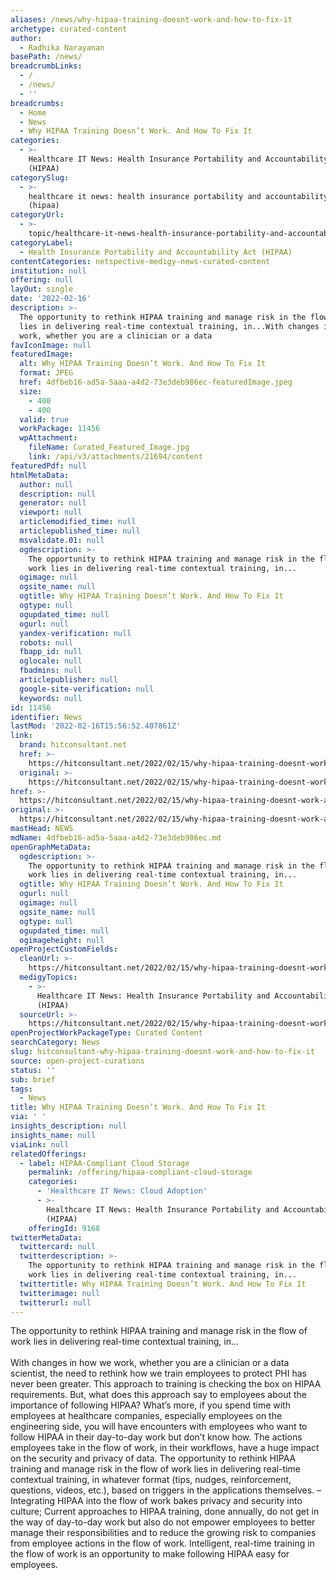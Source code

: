 ```yaml
---
aliases: /news/why-hipaa-training-doesnt-work-and-how-to-fix-it
archetype: curated-content
author:
  - Radhika Narayanan
basePath: /news/
breadcrumbLinks:
  - /
  - /news/
  - ''
breadcrumbs:
  - Home
  - News
  - Why HIPAA Training Doesn’t Work. And How To Fix It
categories:
  - >-
    Healthcare IT News: Health Insurance Portability and Accountability Act
    (HIPAA)
categorySlug:
  - >-
    healthcare it news: health insurance portability and accountability act
    (hipaa)
categoryUrl:
  - >-
    topic/healthcare-it-news-health-insurance-portability-and-accountability-act-hipaa
categoryLabel:
  - Health Insurance Portability and Accountability Act (HIPAA)
contentCategories: netspective-medigy-news-curated-content
institution: null
offering: null
layOut: single
date: '2022-02-16'
description: >-
  The opportunity to rethink HIPAA training and manage risk in the flow of work
  lies in delivering real-time contextual training, in...With changes in how we
  work, whether you are a clinician or a data 
favIconImage: null
featuredImage:
  alt: Why HIPAA Training Doesn’t Work. And How To Fix It
  format: JPEG
  href: 4dfbeb16-ad5a-5aaa-a4d2-73e3deb986ec-featuredImage.jpeg
  size:
    - 400
    - 400
  valid: true
  workPackage: 11456
  wpAttachment:
    fileName: Curated_Featured_Image.jpg
    link: /api/v3/attachments/21694/content
featuredPdf: null
htmlMetaData:
  author: null
  description: null
  generator: null
  viewport: null
  articlemodified_time: null
  articlepublished_time: null
  msvalidate.01: null
  ogdescription: >-
    The opportunity to rethink HIPAA training and manage risk in the flow of
    work lies in delivering real-time contextual training, in...
  ogimage: null
  ogsite_name: null
  ogtitle: Why HIPAA Training Doesn’t Work. And How To Fix It
  ogtype: null
  ogupdated_time: null
  ogurl: null
  yandex-verification: null
  robots: null
  fbapp_id: null
  oglocale: null
  fbadmins: null
  articlepublisher: null
  google-site-verification: null
  keywords: null
id: 11456
identifier: News
lastMod: '2022-02-16T15:56:52.407861Z'
link:
  brand: hitconsultant.net
  href: >-
    https://hitconsultant.net/2022/02/15/why-hipaa-training-doesnt-work-and-how-to-fix-it/
  original: >-
    https://hitconsultant.net/2022/02/15/why-hipaa-training-doesnt-work-and-how-to-fix-it/
href: >-
  https://hitconsultant.net/2022/02/15/why-hipaa-training-doesnt-work-and-how-to-fix-it/
original: >-
  https://hitconsultant.net/2022/02/15/why-hipaa-training-doesnt-work-and-how-to-fix-it/
mastHead: NEWS
mdName: 4dfbeb16-ad5a-5aaa-a4d2-73e3deb986ec.md
openGraphMetaData:
  ogdescription: >-
    The opportunity to rethink HIPAA training and manage risk in the flow of
    work lies in delivering real-time contextual training, in...
  ogtitle: Why HIPAA Training Doesn’t Work. And How To Fix It
  ogurl: null
  ogimage: null
  ogsite_name: null
  ogtype: null
  ogupdated_time: null
  ogimageheight: null
openProjectCustomFields:
  cleanUrl: >-
    https://hitconsultant.net/2022/02/15/why-hipaa-training-doesnt-work-and-how-to-fix-it/
  medigyTopics:
    - >-
      Healthcare IT News: Health Insurance Portability and Accountability Act
      (HIPAA)
  sourceUrl: >-
    https://hitconsultant.net/2022/02/15/why-hipaa-training-doesnt-work-and-how-to-fix-it/
openProjectWorkPackageType: Curated Content
searchCategory: News
slug: hitconsultant-why-hipaa-training-doesnt-work-and-how-to-fix-it
source: open-project-curations
status: ''
sub: brief
tags:
  - News
title: Why HIPAA Training Doesn’t Work. And How To Fix It
via: ' '
insights_description: null
insights_name: null
viaLink: null
relatedOfferings:
  - label: HIPAA-Compliant Cloud Storage
    permalink: /offering/hipaa-compliant-cloud-storage
    categories:
      - 'Healthcare IT News: Cloud Adoption'
      - >-
        Healthcare IT News: Health Insurance Portability and Accountability Act
        (HIPAA)
    offeringId: 9168
twitterMetaData:
  twittercard: null
  twitterdescription: >-
    The opportunity to rethink HIPAA training and manage risk in the flow of
    work lies in delivering real-time contextual training, in...
  twittertitle: Why HIPAA Training Doesn’t Work. And How To Fix It
  twitterimage: null
  twitterurl: null
---
```

<p>The opportunity to rethink HIPAA training and manage risk in the flow of work lies in delivering real-time contextual training, in...<br><br>With changes in how we work, whether you are a clinician or a data scientist, the need to rethink how we train employees to protect PHI has never been greater.
This approach to training is checking the box on HIPAA requirements.
But, what does this approach say to employees about the importance of following HIPAA?
What’s more, if you spend time with employees at healthcare companies, especially employees on the engineering side, you will have encounters with employees who want to follow HIPAA in their day-to-day work but don’t know how.
The actions employees take in the flow of work, in their workflows, have a huge impact on the security and privacy of data.
The opportunity to rethink HIPAA training and manage risk in the flow of work lies in delivering real-time contextual training, in whatever format (tips, nudges, reinforcement, questions, videos, etc.), based on triggers in the applications themselves.
– Integrating HIPAA into the flow of work bakes privacy and security into culture;
Current approaches to HIPAA training, done annually, do not get in the way of day-to-day work but also do not empower employees to better manage their responsibilities and to reduce the growing risk to companies from employee actions in the flow of work.
Intelligent, real-time training in the flow of work is an opportunity to make following HIPAA easy for employees.</p>